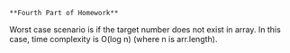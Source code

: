     **Fourth Part of Homework**
    
Worst case scenario is if the target number does not exist in array.
In this case, time complexity is O(log n) (where n is arr.length).
